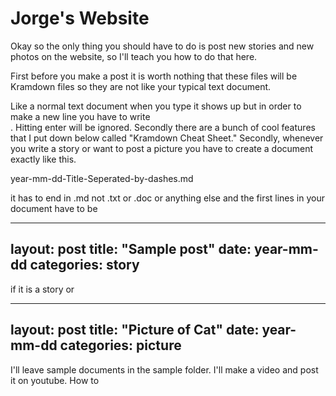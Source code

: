# Jorge's Website
Okay so the only thing you should have to do is post new stories and new photos on the website, so I'll teach you how to do that here.

First before you make a post it is worth nothing that these files will be Kramdown files so they are not like your typical text document.

Like a normal text document when you type it shows up but in order to make a new line you have to write <br />. Hitting enter will be ignored. Secondly there are a bunch of cool features that I put down below called "Kramdown Cheat Sheet."
Secondly, whenever you write a story or want to post a picture you have to create a document exactly like this.

year-mm-dd-Title-Seperated-by-dashes.md

it has to end in .md not .txt or .doc or anything else
and the first lines in your document have to be

---
layout: post
title: "Sample post"
date: year-mm-dd
categories: story
---

if it is a story or

---
layout: post
title: "Picture of Cat"
date: year-mm-dd
categories: picture
---

I'll leave sample documents in the sample folder.
I'll make a video and post it on youtube.
How to

<!--
Kramdown Cheat Sheet

<p> This is how you should seperate paragraphs</p>
<p> New Paragraph here</p>

<p>To do line breaks you <br />
which forces a line break</p>

Now lets go over how to use headers
<h1>H1 header</h1>

<h2>H2 header</h2>

<h3>H3 header</h3>

<h4>H4 header</h4>

<h5>H5 header</h5>

<h6>H6 header</h6>

how to make a block quote

    >This is a block quote!
    >more quotes by Carlos
    >kldsjfks

<blockquote>
This is also a block <br />
quote!
</blockquote>

<ol>
  <li>This is a list item</li>
  <li>And another item</li>
  <li>And the third one
with additional text</li>
</ol>

<ul>
  <li>This is a list item</li>
  <li>And another item</li>
  <li>And the third one
with additional text</li>
</ul>

<p>Finally you add links like this linked below is my reference to krandown's website.<br />

<p><a href="https://kramdown.gettalong.org/quickref.html">You can brush up here too!</a>
</p> -->

